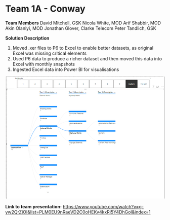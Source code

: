 # Team 1A - Conway

**Team Members**
David Mitchell, GSK
Nicola White, MOD
Arif Shabbir, MOD
Akin Olaniyi, MOD
Jonathan Glover, Clarke Telecom
Peter Tandlich, GSK

**Solution Description**
1. Moved .xer files to P6 to Excel to enable better datasets, as original Excel was missing critical elements
2. Used P6 data to produce a richer dataset and then moved this data into Excel with monthly snapshots
3. Ingested Excel data into Power BI for visualisations


![alt text](https://github.com/Projecting-Success-Solutions-Portal/Hack-18/blob/main/Challenge%202/Team%202A%20-%20In%20it%20for%20the%20Experience/Team%202A%20Cover%20Image.png?raw=true)


**Link to team presentation:** https://www.youtube.com/watch?v=g-yw2QrZiOI&list=PLM0EU9nRaeVD2C0oHEKv4kxRi5Y4DhGol&index=1

